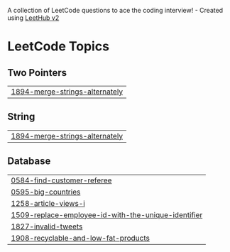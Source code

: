 A collection of LeetCode questions to ace the coding interview! - Created using [LeetHub v2](https://github.com/arunbhardwaj/LeetHub-2.0)
<!---LeetCode Topics Start-->
# LeetCode Topics
## Two Pointers
|  |
| ------- |
| [1894-merge-strings-alternately](https://github.com/rimiJI/codeup-programmers-Leetcode/tree/master/1894-merge-strings-alternately) |
## String
|  |
| ------- |
| [1894-merge-strings-alternately](https://github.com/rimiJI/codeup-programmers-Leetcode/tree/master/1894-merge-strings-alternately) |
## Database
|  |
| ------- |
| [0584-find-customer-referee](https://github.com/rimiJI/codeup-programmers-Leetcode/tree/master/0584-find-customer-referee) |
| [0595-big-countries](https://github.com/rimiJI/codeup-programmers-Leetcode/tree/master/0595-big-countries) |
| [1258-article-views-i](https://github.com/rimiJI/codeup-programmers-Leetcode/tree/master/1258-article-views-i) |
| [1509-replace-employee-id-with-the-unique-identifier](https://github.com/rimiJI/codeup-programmers-Leetcode/tree/master/1509-replace-employee-id-with-the-unique-identifier) |
| [1827-invalid-tweets](https://github.com/rimiJI/codeup-programmers-Leetcode/tree/master/1827-invalid-tweets) |
| [1908-recyclable-and-low-fat-products](https://github.com/rimiJI/codeup-programmers-Leetcode/tree/master/1908-recyclable-and-low-fat-products) |
<!---LeetCode Topics End-->